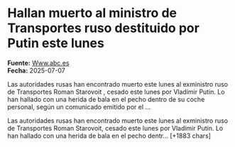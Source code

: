 # Hallan muerto al ministro de Transportes ruso destituido por Putin este lunes

**Fuente:** [Www.abc.es](https://www.abc.es/internacional/hallan-muerto-ministro-transportes-ruso-cesado-putin-20250707154627-nt.html)  
**Fecha:** 2025-07-07

Las autoridades rusas han encontrado muerto este lunes al exministro ruso de Transportes Roman Starovoit , cesado este lunes por Vladímir Putin. Lo han hallado con una herida de bala en el pecho dentro de su coche personal, según un comunicado emitido por el …

Las autoridades rusas han encontrado muerto este lunes al exministro ruso de Transportes Roman Starovoit, cesado este lunes por Vladímir Putin. Lo han hallado con una herida de bala en el pecho dentr… [+1883 chars]
